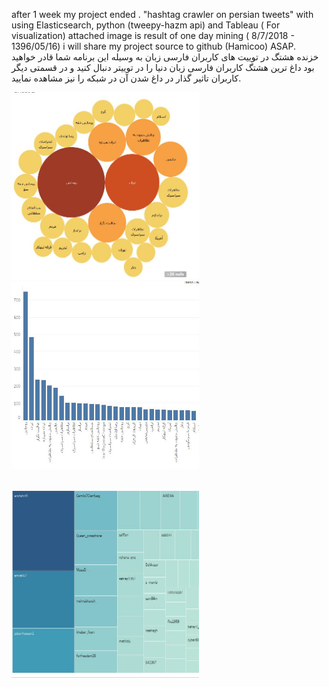 after 1 week my project ended .
"hashtag crawler on persian tweets"
with using Elasticsearch, python (tweepy-hazm api) and Tableau ( For visualization)
attached image is result of one day mining ( 8/7/2018 - 1396/05/16)
i will share my project source to github (Hamicoo) ASAP.
<br>
خزنده هشتگ در توییت های کاربران فارسی زبان
به وسیله این برنامه شما قادر خواهید بود داغ ترین هشتگ کاربران فارسی زبان دنیا را در توییتر دنبال کنید
و در قسمتی دیگر کاربران تاثیر گذار در داغ شدن آن در شبکه را نیز مشاهده نمایید.

<img src="https://github.com/hamicoo/twitter_persian_crawler/blob/master/2.JPG" height="300" width="300"><img src="https://github.com/hamicoo/twitter_persian_crawler/blob/master/3.JPG" height="300" width="300">

<br>
<img src="https://github.com/hamicoo/twitter_persian_crawler/blob/master/users.JPG" height="300" width="300">

